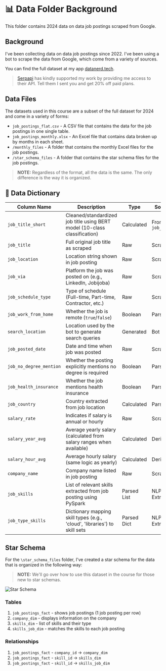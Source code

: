 # 📊 Data Folder Background

This folder contains 2024 data on data job postings scraped from Google.

## Background

I've been collecting data on data job postings since 2022. I've been using a bot to scrape the data from Google, which come from a variety of sources. 

You can find the full dataset at my app [datanerd.tech](https://datanerd.tech).

> [Serpapi](https://serpapi.com/) has kindly supported my work by providing me access to their API. Tell them I sent you and get 20% off paid plans.

## Data Files

The datasets used in this course are a subset of the full dataset for 2024 and come in a variety of forms:

- `job_postings_flat.csv` - A CSV file that contains the data for the job postings in one single table.
- `job_postings_monthly.xlsx` - An Excel file that contains data broken up by months in each sheet.
- `/monthly_files` - A folder that contains the monthly Excel files for the job postings.
- `/star_schema_files` - A folder that contains the star schema files for the job postings.

> **NOTE:** Regardless of the format, all the data is the same. The only difference is the way it is organized.

## 📘 Data Dictionary

| Column Name             | Description                                                                 | Type         | Source           |
|-------------------------|-----------------------------------------------------------------------------|--------------|------------------|
| `job_title_short`       | Cleaned/standardized job title using BERT model (10-class classification)   | Calculated   | From `job_title` |
| `job_title`             | Full original job title as scraped                                          | Raw          | Scraped          |
| `job_location`          | Location string shown in job posting                                        | Raw          | Scraped          |
| `job_via`               | Platform the job was posted on (e.g., LinkedIn, Jobijoba)                   | Raw          | Scraped          |
| `job_schedule_type`     | Type of schedule (Full-time, Part-time, Contractor, etc.)                   | Raw          | Scraped          |
| `job_work_from_home`    | Whether the job is remote (`true`/`false`)                                  | Boolean      | Parsed           |
| `search_location`       | Location used by the bot to generate search queries                         | Generated    | Bot logic        |
| `job_posted_date`       | Date and time when job was posted                                           | Raw          | Scraped          |
| `job_no_degree_mention` | Whether the posting explicitly mentions no degree is required               | Boolean      | Parsed           |
| `job_health_insurance`  | Whether the job mentions health insurance                                   | Boolean      | Parsed           |
| `job_country`           | Country extracted from job location                                         | Calculated   | Parsed           |
| `salary_rate`           | Indicates if salary is annual or hourly                                     | Raw          | Scraped          |
| `salary_year_avg`       | Average yearly salary (calculated from salary ranges when available)        | Calculated   | Derived          |
| `salary_hour_avg`       | Average hourly salary (same logic as yearly)                                | Calculated   | Derived          |
| `company_name`          | Company name listed in job posting                                          | Raw          | Scraped          |
| `job_skills`            | List of relevant skills extracted from job posting using PySpark            | Parsed List  | NLP Extracted    |
| `job_type_skills`       | Dictionary mapping skill types (e.g., 'cloud', 'libraries') to skill sets   | Parsed Dict  | NLP Extracted    |

## Star Schema

For the `\star_schema_files` folder, I've created a star schema for the data that is organized in the following way:

> **NOTE:** We'll go over how to use this dataset in the course for those new to star schemas.

![Star Schema](../Resources/images/Data_star_schema.png)

### Tables
1. `job_postings_fact` - shows job postings (1 job posting per row)
2. `company_dim` - displays information on the company
3. `skills_dim` - list of skills and their type 
4. `skills_job_dim` - matches the skills to each job posting

### Relationships

1. `job_postings_fact` - `company_id` -> `company_dim`
2. `job_postings_fact` - `skill_id` -> `skills_dim`
3. `job_postings_fact` - `skill_id` -> `skills_job_dim`
